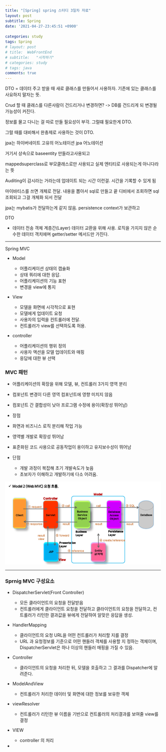 ```yaml
---
title: "[Spring] spring 스터디 3일차 자료"
layout: post
subtitle: Spring
date: '2021-04-27-23:45:51 +0900'

categories: study
tags: Spring
# layout: post
# title:  WebFrontEnd
# subtitle:   "시작하기"
# categories: study
# tags: java
comments: true
---
```



DTO = 데이터 주고 받을 때 새로 클래스를 만들어서 사용하자.
기존에 있는 클래스를 사요하지 말자는 뜻.


Crud 할 때 클래스를 다른사람이 건드리거나 변경하면? -> DB를 건드리게 되 변경될 가능성이 커진다.

정보를 물고 다니는 걸 따로 만들 필요성이 부각.
그럴떄 필요한게 DTO.


그럴 때를 대비해서 완충제로 사용하는 것이 DTO.

jpa는 하이버네이트 고유의 어노테이션
jpa 어노테이션

거기서 상속으로 baseentity 만들라고사용되고

mappedsuperclass로 부모클래스로만 사용되고 실제 엔티티로 사용되는게 아니다라는 뜻

Auditing이 감시라는 거라는데
업데이트 되는 시간 이런걸.
시간을 기록할 수 있게 됨

마이바티스를 쓰면
개체로 전달. 내용을 뽑아서 sql로 만들고 끝
디비에서 조회하면 sql 조회되고 그걸 개체화 되서 전달

jpa는 mybatis가 전달하는게 같지 않음.
persistence context가 보관하고

DTO
- 데이터 전송 객체
계층간(Layer) 데이터 교환을 위해 사용.
로직을 가지지 않은 순수한 데이터 객치에며 getter/setter 메서드만 가진다.




--------------

Spring MVC

- Model
  - 어플리케이션 상태의 캡슐화
  - 상태 쿼리에 대한 응답.
  - 어플리케이션의 기능 표현
  - 변경을 view에 통지

- View
  - 모델을 화면에 시각적으로 표현
  - 모델에게 업데이트 요청
  - 사용자의 입력을 컨트롤러에 전달.
  - 컨트롤러가 view를 선택하도록 허용.

- controller
  - 어플리케이션의 행위 정의
  - 사용자 액션을 모델 업데이트와 매핑
  - 응답에 대한 뷰 선택


### MVC 패턴
- 어플리케이션의 확장을 위해 모델, 뷰, 컨트롤러 3가지 영역 분리
- 컴포넌트 변경이 다른 영역 컴포넌트에 영향 미치지 않음
- 컴포넌트 간 결합성이 낮아 프로그램 수정에 용이(확장성 뛰어남)

- 장점
 - 화면과 비즈니스 로직 분리해 작업 가능
 - 영역별 개발로 확장성 뛰어남
 - 표준화된 코드 사용으로 공동작업이 용이하고 유지보수성이 뛰어남

- 단점
  - 개발 과정이 복잡해 초기 개발속도가 늦음
  - 초보자가 이해하고 개발하기에 다소 어려움.

![20210427_103151](/assets/20210427_103151.png)

------


### Sprnig MVC 구성요소

- DispatcherServlet(Front Controller)
  - 모든 클라이언트의 요청을 전달받음
  - 컨트롤러에게 클라이언트 요청을 전달하고 클라이언트의 요청을 전달하고, 컨트롤러가 리턴한 결과값을 뷰에게 전달하여 알맞은 응답을 생성.

- HandlerMapping
  - 클라이언트의 요청 URL을 어떤 컨트롤러가 처리할 지를 결정
  - URL 과 요청정보를 기준으로 어떤 핸들러 객체를 사용할 지 정하는 객체이며, DispatcherServlet은 하나 이상의 핸들러 매핑을 가질 수 있음.

- Controller
  - 클라이언트의 요청을 처리한 뒤, 모델을 호출하고 그 결과를 Dispatcher에 알려준다.

- ModelAndView
  - 컨트롤러가 처리한 데이터 및 화면에 대한 정보를 보유한 객체
- viewResolver
  - 컨트롤러가 리턴한 뷰 이름을 기반으로 컨트롤러의 처리결과를 보여줄 view를 결정

- VIEW
  - controller 의 처리




-
